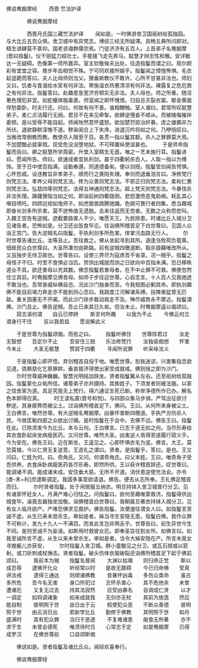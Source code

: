   佛说鸯掘摩经
　　西晋 竺法护译




　　　　佛说鸯掘摩经

　　　　西晋月氏国三藏竺法护译
　　闻如是。一时佛游舍卫国祇树给孤独园。与大比丘五百众俱。舍卫城中有异梵志。博综三经无所疑滞。具畅五典所问即对。精生讲肆莫不禀仰。国老咨诹群儒宗焉。门徒济济有五百人。上首弟子名鸯掘摩(晋曰指鬘)。仪干刚猛力超壮士。手能接飞走先奔马。聪慧才辩志性和雅。安详敏达一无疑碍。色像第一师所嘉异。室主钦敬候夫出处。往造指鬘而谓之曰。观尔颜彩有堂堂之容。推步年齿相觉不殊。宁可同欢接所娱乎。指鬘闻之慞惶怖惧。毛衣起竖跪而答曰。夫人比母师则当父。猥垂斯教仪不敢许。心所不甘甚非法也。师妇又曰。饥者与食渴给水浆有何非法。寒施温衣热惠清凉有何非法。裸露复之危厄救之有何非法。指鬘答曰。赴趣患急宽济穷顿实无非法。夫人母也。师之所重。随淫著色慢犯非宜。如蛇蝘体服毒褒。师室闻之即怀愧恨。归自总灭裂衣裳。郁金黄面佯愁委卧。时夫行还。问曰。何故有何不善。谁相嬲触。室人谮曰。君常所叹聪慧弟子。柔仁贞洁履行无阙。君旦不在来见牵掣。欲肆逆慢妾不顺从。而被陵侮摧捽委顿。是以受辱不能自起。师闻怅然意怀盛怒。欲加楚罚掠治奸暴。虑之雄霸非力所伏。退欲静默深惟不道。秽染闺合上下失序。进退沉吟将如之何。乃咿悒叹曰。当微改常倒教而教。教使杀人限至于百。各贯一指以鬘其额。杀人之罪罪莫大焉。不加楚酷必就辜戮。现受危没没堕地狱。不可释置纵使滋甚也。
　　于是师命指鬘而告曰。卿之聪慧所学周密。升堂入室精生无首。唯之一艺未施行耳。指鬘进曰。愿闻所告。师曰。欲速成者宜执利剑。晨于四衢躬杀百人。人取一指以为傅饰。至于日中使百指满。设勤奉遵。则道德备矣。便以剑授。指鬘受剑闻告愕惧。心怀愁戚。设违教旨非孝弟子。顺而行之畏陷失理。奉剑而退垂泪言曰。净修梵行则梵志法。孝养父母则梵志法。修为众善则梵志法。不邪正归则梵志法。柔和仁惠则梵志法。弘慈四等则梵志。法得五神通则梵志法。超上梵天则梵志法。今暴伐杀非法失理。踌躇懊恼当如之何。即诣前树四衢路侧。悲怒激愤恶鬼助祸。耗乱其心嗔目喷吒。四顾远视如鬼师子。如虎狼兽跳腾驰踊。色貌可畏行者四集。悉当趣城即奋长剑多所杀害。莫不迸怖值无遗脱。去来往返而无觉者。无数之众称怨悲叫。入趣王宫告有逆贼。遮截要路害人不少。唯愿天王。为民除患。时诸比丘入城分卫见诸告者。恐怖如是。分卫还出饭食毕讫。往诣佛所稽首足下白世尊曰。见国人众诣王宫门。告大逆贼名曰指鬘。手执利剑多所危害。体掌污血路无行人。
　　尔时世尊告诸比丘。汝等且止。吾往救之。佛从坐起寻到其所。道逢刍牧荷负载乘。佃居民众白世尊曰。大圣所凑勿由斯路。前有逆贼四徼道断。取杀狼藉唯改所从。又且独步无侍卫故也。世尊告曰。设使三界尽为寇虏吾不省录。况一贼乎。指鬘之母怪子不归。时至不食惧必当饥。赍饷出城就而饷之日欲向中百指未满。恐日移昳道业不具。欲还害母以充其数。佛念指鬘若害母者。在不中止罪不可救。佛便忽然住立其前。时鸯掘摩见佛舍母。如师子步往迎世尊。心自念言。十人百人见我驰迸不敢当也。吾常奋威纵横自恣。况此沙门独身而至。今我规图必剿其命。即执剑趣佛不能自前竭力奔走亦不能到则心念曰。我跳度江河解诸系缚。投捭勇猛曾无匹敌。重关固塞无不开阖。而此沙门徐步裁动我走不及。殚尽威势永不摩近。指鬘谓佛。沙门且止。佛告逆贼。吾止已来其日久矣。但汝未止。时鸯掘摩遥以偈颂曰。
　　寂志语何谓　　自云已停跱
　　斯言何所趣　　以我为不止
　　今佛云何立　　谓身行不住
　　反以我若兹　　愿说解此义

　　于是世尊为指鬘颂偈。而告之曰。
　　指鬘听佛住　　世尊除君过
　　汝走无智想　　吾定尔不止
　　吾安住三脱　　乐法修梵行
　　汝独驱痴想　　怀害今未止
　　大圣无极慧　　赞寂于四衢
　　寻闻所说罪　　听采咏法义

　　于是指鬘心即开悟。弃剑稽首自投于地。唯愿世尊。恕我迷谬。兴害集指念欲见道。侥赖慈化乞原罪衅。垂哀接济得使出家受成就戒。佛则授之即为沙门。
　　尔时世尊威神巍巍。智慧光明结加趺坐。贤者指鬘翼从左右。还至祇树给孤独园。指鬘蒙化众祐所信。诸尊弟子亦共摄持。其族姓子。下须发者则被法服。以家之信舍家为道。具足究竟无上梵行。得六通证生死已断。称举净德所作已办。解名色本即得应真。
　　时王波私匿(晋号和悦)。与四部众象马步骑。严驾出征欲讨秽逆。其身疲弊而被尘土。过诣佛所稽首足下。佛问。王曰。从何所来身被尘土。王白佛言。唯然世尊。有大逆贼名鸯掘摩。凶暴怀害断四徼道。手执严刃伤杀人民。今故匡勒四部之众欲出讨捕。是时指鬘在于会中。去佛不远。佛告王曰。指鬘在此。已除须发今为比丘。本与云何。王白佛言。已志于道无如之何。当尽形寿给其衣食卧起床坐病瘦医药。又问世尊。唯然大圣。凶害逆人焉得至道履行寂义乎。今为安在。佛告王曰。近在斯坐。王遥见之。心即怀惧衣毛为竖。佛言。大王。莫恐莫懅。今以仁贤无复逆意。王造礼之谓曰。贤者。是指鬘乎。答曰。是也。王又问曰。仁姓为何。曰。奇角氏。又问。何谓奇角氏。曰父本姓。王曰。唯奇角子受吾供养。衣食床卧病瘦医药各尽形寿。即然所供。王以获许稽首辞还。叹世尊曰。能调诸不调。能成诸未成。安住垂大慈。无所不开道。消伏患逆使充法会。亦令[黍-禾+利]庶逮斯调定。我国多事意欲请退。佛告。便去从志所奉。王礼佛足稽首而归。
　　尔时贤者指鬘。处于闲居服五纳衣。明旦持钵入舍卫城普行分卫。见有诸家怀妊女人。月满产难心归怙之。问指鬘曰。欲何至趣唯蒙救济。指鬘得供出城食毕。澡竟去器独坐加敬。诣佛稽首白世尊曰。我朝晨旦著衣持钵入城分卫。见有女人临月欲产。产难恐惧求见救护。佛告指鬘。汝便速往谓女人曰。如指鬘言至诚不虚。从生已来未尝杀生。审如是者。姊当寻生安隐无患。指鬘白佛。我作众罪不可称计。发九十九人一不满百。而发此言岂非两舌乎。世尊告曰。前生异世今生不同。是则至诚不为妄语。如斯用时救彼女厄。即奉圣旨往到女所。如佛言曰。如我至诚所言不虚。从生以来未曾杀生。审如是者。当令大姊安隐在产。所言未竟女寻娩躯儿亦获安。
　　尔时指鬘入舍卫城。群小童黻见之分卫。或瓦石掷或以箭射。或刀斫刺或杖捶击。贤者指鬘。破头伤体衣服破裂还诣佛所稽首足下起于佛前颂曰。
　　我前本为贼　　指鬘名普闻
　　大渊以枯竭　　则归命正觉
　　斯以成忍辱　　逮佛开化众
　　听经常以时　　是故无踬碍
　　今已归命佛　　受真谛法戒
　　逮得三通达　　则顺诸佛教
　　昔暴怀凶毒　　多伤众类命
　　虽古多所危　　吾今名无害
　　身口所犯过　　志怀杀害心
　　其不危他余　　未曾遭诸厄
　　又复无过去　　持其法寂然
　　应受凶暴名　　自调成仁贤
　　以才一调定　　如钩调诸象
　　如来成就我　　无剑亦无杖
　　其前为放逸　　然后能自制
　　彼明照于世　　由日出于云
　　假使犯众恶　　不断众善德
　　彼明照于世　　由云消日出
　　若新学比丘　　勤修于佛教
　　其明照于世　　如月盛满时
　　其有犯众罪　　当归于恶道
　　不复难诸患　　服食无所著
　　亦不求于生　　未曾会德死
　　唯须待时日　　心常志于定
　　如是鸯掘摩　　已得成罗汉
　　在佛世尊前　　口自颂斯偈

　　佛说如是。贤者指鬘及诸比丘众。闻经欢喜奉行。

　　佛说鸯掘摩经


